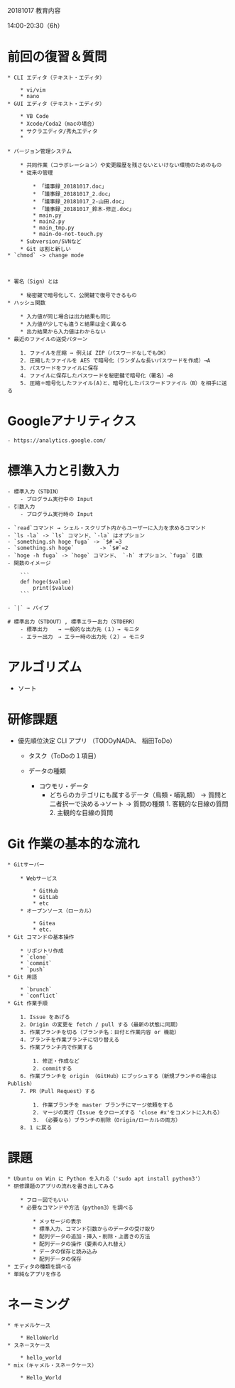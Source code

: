 20181017 教育内容

14:00-20:30（6h）


# 前回の復習＆質問


	* CLI エディタ（テキスト・エディタ）

		* vi/vim
		* nano
	* GUI エディタ（テキスト・エディタ）

		* VB Code
		* Xcode/Coda2（macの場合）
		* サクラエディタ/秀丸エディタ
		* 

	* バージョン管理システム

		* 共同作業（コラボレーション）や変更履歴を残さないといけない環境のためのもの
		* 従来の管理

			* 「議事録_20181017.doc」
			* 「議事録_20181017_2.doc」
			* 「議事録_20181017_2-山田.doc」
			* 「議事録_20181017_鈴木-修正.doc」
			* main.py
			* main2.py
			* main_tmp.py
			* main-do-not-touch.py
		* Subversion/SVNなど
		* Git は割と新しい
	* `chmod` -> change mode



	* 署名（Sign）とは

		* 秘密鍵で暗号化して、公開鍵で復号できるもの
	* ハッシュ関数

		* 入力値が同じ場合は出力結果も同じ
		* 入力値が少しでも違うと結果は全く異なる
		* 出力結果から入力値はわからない
	* 最近のファイルの送受パターン

		1. ファイルを圧縮 → 例えば ZIP（パスワードなしでもOK）
		2. 圧縮したファイルを AES で暗号化（ランダムな長いパスワードを作成）→A
		3. パスワードをファイルに保存
		4. ファイルに保存したパスワードを秘密鍵で暗号化（署名）→B
		5. 圧縮＋暗号化したファイル(A)と、暗号化したパスワードファイル（B）を相手に送る


# Googleアナリティクス

    - https://analytics.google.com/ 

# 標準入力と引数入力

    - 標準入力（STDIN）
        - プログラム実行中の Input
    - 引数入力
        - プログラム実行時の Input

    - `read`コマンド → シェル・スクリプト内からユーザーに入力を求めるコマンド
    - `ls -la` -> `ls` コマンド、`-la` はオプション
    - `something.sh hoge fuga` -> `$#`=3
    - `something.sh hoge`        -> `$#`=2
    - `hoge -h fuga` -> `hoge` コマンド、 `-h` オプション、`fuga` 引数
    - 関数のイメージ

        ```
        def hoge($value)
            print($value)
        ```

    - `|` → パイプ

    # 標準出力（STDOUT）, 標準エラー出力（STDERR）
        - 標準出力　　→ 一般的な出力先（１）→ モニタ
        - エラー出力　→ エラー時の出力先（２）→ モニタ

# アルゴリズム

- ソート

# 研修課題

- 優先順位決定 CLI アプリ （TODOyNADA、 稲田ToDo）
    - タスク（ToDoの１項目）

    - データの種類
        - コウモリ・データ
            - どちらのカテゴリにも属するデータ（鳥類・哺乳類）
            → 質問と二者択一で決める→ソート
                → 質問の種類
                    1. 客観的な目線の質問
                    2. 主観的な目線の質問

# Git 作業の基本的な流れ


	* Gitサーバー

		* Webサービス

			* GitHub
			* GitLab
			* etc
		* オープンソース（ローカル）

			* Gitea
			* etc.
	* Git コマンドの基本操作

		* リポジトリ作成
		* `clone`
		* `commit`
		* `push`
	* Git 用語

		* `brunch`
		* `conflict`
	* Git 作業手順

		1. Issue をあげる
		2. Origin の変更を fetch / pull する（最新の状態に同期）
		3. 作業ブランチを切る（ブランチ名：日付と作業内容 or 機能）
		4. ブランチを作業ブランチに切り替える
		5. 作業ブランチ内で作業する

			1. 修正・作成など
			2. commitする
		6. 作業ブランチを origin （GitHub）にプッシュする（新規ブランチの場合は Publish）
		7. PR（Pull Request）する

			1. 作業ブランチを master ブランチにマージ依頼をする
			2. マージの実行（Issue をクローズする 'close #x'をコメントに入れる）
			3. （必要なら）ブランチの削除（Origin/ローカルの両方）
		8. 1 に戻る



# 課題
    

	* Ubuntu on Win に Python を入れる（'sudo apt install python3'）
	* 研修課題のアプリの流れを書き出してみる

		* フロー図でもいい
		* 必要なコマンドや方法（python3）を調べる

			* メッセージの表示
			* 標準入力、コマンド引数からのデータの受け取り
			* 配列データの追加・挿入・削除・上書きの方法
			* 配列データの操作（要素の入れ替え）
			* データの保存と読み込み
			* 配列データの保存
	* エディタの種類を調べる
	* 単純なアプリを作る



# ネーミング


	* キャメルケース

		* HelloWorld
	* スネースケース

		* hello_world
	* mix（キャメル・スネークケース）

		* Hello_World




